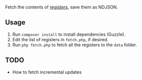 Fetch the contents of [registers](http://www.openregister.org/), save them as NDJSON.

## Usage

1. Run `composer install` to install dependencies (Guzzle).
2. Edit the list of registers in `fetch.php`, if desired.
3. Run `php fetch.php` to fetch all the registers to the `data` folder.

## TODO

* How to fetch incremental updates
